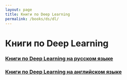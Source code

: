 ```yaml
---
layout: page
title: Книги по Deep Learning
permalink: /books/ds/dl/
---
```


# Книги по Deep Learning

### [Книги по Deep Learning на русском языке](/books/ds/dl/ru/)

### [Книги по Deep Learning на английском языке](/books/ds/dl/en/)
